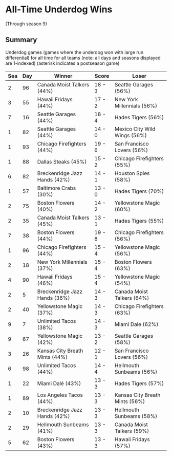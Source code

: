 # All-Time Underdog Wins
(Through season 9)

## Summary



Underdog games (games where the underdog won with large run differential) for all time for all teams (note: all days and seasons displayed are 1-indexed) (asterisk indicates a postseason game)


| Sea | Day | Winner | Score | Loser | 
| ------ |------ |------ |------ |------ |
| 2 | 96 | Canada Moist Talkers (44%) | 18 - 3 | Seattle Garages (56%) | 
| 3 | 55 | Hawaii Fridays (44%) | 17 - 2 | New York Millennials (56%) | 
| 7 | 16 | Seattle Garages (44%) | 18 - 4 | Hades Tigers (56%) | 
| 1 | 82 | Seattle Garages (44%) | 14 - 0 | Mexico City Wild Wings (56%) | 
| 1 | 93 | Chicago Firefighters (44%) | 19 - 6 | San Francisco Lovers (56%) | 
| 1 | 88 | Dallas Steaks (45%) | 15 - 2 | Chicago Firefighters (55%) | 
| 6 | 82 | Breckenridge Jazz Hands (42%) | 14 - 1 | Houston Spies (58%) | 
| 1 | 57 | Baltimore Crabs (30%) | 13 - 0 | Hades Tigers (70%) | 
| 2 | 75 | Boston Flowers (40%) | 14 - 2 | Yellowstone Magic (60%) | 
| 2 | 35 | Canada Moist Talkers (45%) | 13 - 1 | Hades Tigers (55%) | 
| 7 | 38 | Boston Flowers (44%) | 19 - 8 | Chicago Firefighters (56%) | 
| 1 | 96 | Chicago Firefighters (44%) | 15 - 4 | Yellowstone Magic (56%) | 
| 2 | 18 | New York Millennials (37%) | 15 - 4 | Boston Flowers (63%) | 
| 4 | 90 | Hawaii Fridays (46%) | 15 - 4 | Yellowstone Magic (54%) | 
| 2 | 5 | Breckenridge Jazz Hands (36%) | 14 - 3 | Canada Moist Talkers (64%) | 
| 2 | 40 | Yellowstone Magic (37%) | 14 - 3 | Chicago Firefighters (63%) | 
| 9 | 7 | Unlimited Tacos (38%) | 14 - 3 | Miami Dale (62%) | 
| 9 | 67 | Yellowstone Magic (42%) | 13 - 2 | Seattle Garages (58%) | 
| 3 | 26 | Kansas City Breath Mints (44%) | 12 - 1 | San Francisco Lovers (56%) | 
| 6 | 98 | Unlimited Tacos (44%) | 14 - 4 | Hellmouth Sunbeams (56%) | 
| 1 | 22 | Miami Dalé (43%) | 13 - 3 | Hades Tigers (57%) | 
| 1 | 89 | Los Angeles Tacos (44%) | 13 - 3 | Kansas City Breath Mints (56%) | 
| 2 | 10 | Breckenridge Jazz Hands (42%) | 13 - 3 | Hellmouth Sunbeams (58%) | 
| 2 | 29 | Hellmouth Sunbeams (41%) | 13 - 3 | Canada Moist Talkers (59%) | 
| 5 | 62 | Boston Flowers (43%) | 13 - 3 | Hawaii Fridays (57%) | 


